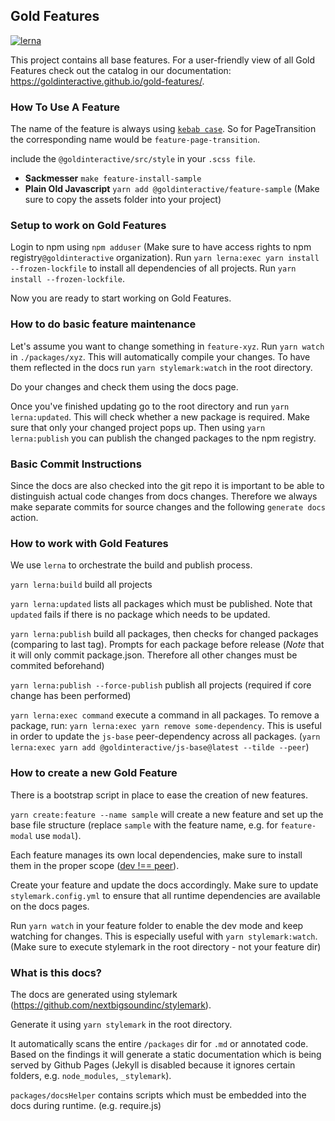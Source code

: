 ## Gold Features
[![lerna](https://img.shields.io/badge/maintained%20with-lerna-cc00ff.svg)](https://lernajs.io/)

This project contains all base features. For a user-friendly view of all Gold Features check out the catalog in our documentation: <https://goldinteractive.github.io/gold-features/>.

### How To Use A Feature

The name of the feature is always using [`kebab case`](http://wiki.c2.com/?KebabCase). So for PageTransition the corresponding name would be `feature-page-transition`.

include the `@goldinteractive/src/style` in your `.scss file`.

- **Sackmesser** `make feature-install-sample`
- **Plain Old Javascript** `yarn add @goldinteractive/feature-sample` (Make sure to copy the assets folder into your project)

### Setup to work on Gold Features

Login to npm using `npm adduser` (Make sure to have access rights to npm registry`@goldinteractive` organization). Run `yarn lerna:exec yarn install --frozen-lockfile` to install all dependencies of all projects. Run `yarn install --frozen-lockfile`.

Now you are ready to start working on Gold Features.

### How to do basic feature maintenance

Let's assume you want to change something in `feature-xyz`.
Run `yarn watch` in `./packages/xyz`. This will automatically compile your changes.
To have them reflected in the docs run `yarn stylemark:watch` in the root directory.

Do your changes and check them using the docs page.

Once you've finished updating go to the root directory and run `yarn lerna:updated`.
This will check whether a new package is required. Make sure that only your changed project pops up.
Then using `yarn lerna:publish` you can publish the changed packages to the npm registry.

### Basic Commit Instructions

Since the docs are also checked into the git repo it is important to be able to distinguish actual code changes from docs changes. Therefore we always make separate commits for source changes and the following `generate docs` action.

### How to work with Gold Features

We use `lerna` to orchestrate the build and publish process.

`yarn lerna:build` build all projects

`yarn lerna:updated` lists all packages which must be published. Note that `updated` fails if there is no package which needs to be updated.

`yarn lerna:publish` build all packages, then checks for changed packages (comparing to last tag). Prompts for each package before release (*Note* that it will only commit package.json. Therefore all other changes must be commited beforehand)

`yarn lerna:publish --force-publish` publish all projects (required if core change has been performed)

`yarn lerna:exec command` execute a command in all packages. To remove a package, run: `yarn lerna:exec yarn remove some-dependency`. This is useful in order to update the `js-base` peer-dependency across all packages. (`yarn lerna:exec yarn add @goldinteractive/js-base@latest --tilde --peer`)

### How to create a new Gold Feature

There is a bootstrap script in place to ease the creation of new features.

`yarn create:feature --name sample` will create a new feature and set up the base file structure (replace `sample` with the feature name, e.g. for `feature-modal` use `modal`).

Each feature manages its own local dependencies, make sure to install them in the proper scope ([dev !== peer](https://docs.npmjs.com/files/package.json#peerdependencies)).

Create your feature and update the docs accordingly. Make sure to update `stylemark.config.yml` to ensure that all runtime dependencies are available on the docs pages.

Run `yarn watch` in your feature folder to enable the dev mode and keep watching for changes. This is especially useful with `yarn stylemark:watch`. (Make sure to execute stylemark in the root directory - not your feature dir)

### What is this docs?

The docs are generated using stylemark (https://github.com/nextbigsoundinc/stylemark).

Generate it using `yarn stylemark` in the root directory.

It automatically scans the entire `/packages` dir for `.md` or annotated code. Based on the findings it will generate a static documentation which is being served by Github Pages (Jekyll is disabled because it ignores certain folders, e.g. `node_modules`, `_stylemark`).

`packages/docsHelper` contains scripts which must be embedded into the docs during runtime. (e.g. require.js)
